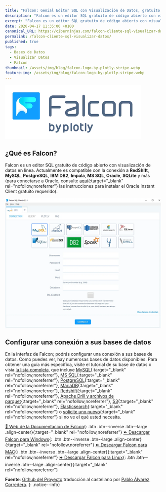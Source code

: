 ```yaml
---
title: "Falcon: Genial Editor SQL con Visualización de Datos, gratuito y de código abierto"
description: "Falcon es un editor SQL gratuito de código abierto con visualización de datos en línea. Actualmente es compatible con la conexión a RedShift, MySQL, PostgreSQL, IBM DB2, Impala, MS SQL, Oracle, SQLite y más"
excerpt: "Falcon es un editor SQL gratuito de código abierto con visualización de datos en línea. Actualmente es compatible con la conexión a RedShift, MySQL, PostgreSQL, IBM DB2, Impala, MS SQL, Oracle, SQLite y más"
date: 2020-04-17 11:35:00 +0100
canonical_URL: https://ciberninjas.com/falcon-cliente-sql-visualizar-datos/
permalink: /falcon-cliente-sql-visualizar-datos/
published: true
tags:
  - Bases de Datos
  - Visualizar Datos
  - Falcon
thumbnail: /assets/img/blog/falcon-logo-by-plotly-stripe.webp
feature-img: /assets/img/blog/falcon-logo-by-plotly-stripe.webp
---
```


![Falcon: Genial Editor SQL con Visualización de Datos, gratuito y código abierto](/assets/img/blog/falcon-logo-by-plotly-stripe.webp "Falcon: Genial Editor SQL con Visualización de Datos, gratuito y código abierto")

## **¿Qué es Falcon?**

Falcon es un editor SQL gratuito de código abierto con visualización de datos en línea. Actualmente es compatible con la conexión a **RedShift**, **MySQL**, **PostgreSQL**, **IBM DB2**, **Impala**, **MS SQL**, **Oracle**, **SQLite** y más (para conectarse a Oracle, consulte [aquí](https://github.com/plotly/falcon-sql-client/blob/master/ORACLE.md){:target="_blank" rel="nofollow,noreferrer"} las instrucciones para instalar el Oracle Instant Client gratuito requerido).

![](../assets/img/blog/falcon-1.webp)

## **Configurar una conexión a sus bases de datos**

En la interfaz de Falcon; podrás configurar una conexión a sus bases de datos. Como puedes ver, hay numerosas bases de datos disponibles. Para obtener una guía más específica, visite el tutorial de su base de datos o visia [la lista completa](https://help.plot.ly/database-connectors/), que incluye [MySQL](https://help.plot.ly/database-connectors/mysql/){:target="_blank" rel="nofollow,noreferrer"}, [MS SQL](https://help.plot.ly/database-connectors/mssql/){:target="_blank" rel="nofollow,noreferrer"}, [PostgreSQL](https://help.plot.ly/database-connectors/postgres/){:target="_blank" rel="nofollow,noreferrer"}, [MariaDB](https://help.plot.ly/database-connectors/mariadb/){:target="_blank" rel="nofollow,noreferrer"}, [Redshift](https://help.plot.ly/database-connectors/redshift/){:target="_blank" rel="nofollow,noreferrer"}, [Apache Drill y archivos de parquet](https://help.plot.ly/database-connectors/apache-drill/){:target="_blank" rel="nofollow,noreferrer"}, [S3](https://help.plot.ly/database-connectors/s3/){:target="_blank" rel="nofollow,noreferrer"}, [Elasticsearch](https://help.plot.ly/database-connectors/elasticsearch/){:target="_blank" rel="nofollow,noreferrer"} o [solicite uno nuevo](https://plotly.typeform.com/to/KUiCSl){:target="_blank" rel="nofollow,noreferrer"} si no ve el qué usted necesita.

[📄 Web de la Documentación de Falcon](https://plotly.com/chart-studio-help/database-connectors/personal-login/ "Documentación Oficial de Falcon"){: .btn .btn--inverse .btn--large .align-center}{:target="_blank" rel="nofollow,noreferrer"}
[⏩ Descargar Falcon para Windows](https://github.com/plotly/falcon/releases/download/v4.1.0/win-falcon-v4.1.0.zip "Descargar el Cliente SQL de Falcon para Windows"){: .btn .btn--inverse .btn--large .align-center}{:target="_blank" rel="nofollow,noreferrer"}
[⏩ Descargar Falcon para MAC](https://github.com/plotly/falcon/releases/download/v4.1.0/mac-falcon-v4.1.0.zip "Descargar el Cliente SQL de Falcon para MAC"){: .btn .btn--inverse .btn--large .align-center}{:target="_blank" rel="nofollow,noreferrer"}
[⏩ Descargar Falcon para Linux](https://github.com/plotly/falcon/releases "Descargar el Cliente SQL de Falcon para Linux"){: .btn .btn--inverse .btn--large .align-center}{:target="_blank" rel="nofollow,noreferrer"}

**Fuente**\: [Github del Proyecto](https://github.com/plotly/falcon "Página del código fuente del proyecto del cliente SQL Falcon en Github") traducci&oacute;n al castellano por [Pablo &Aacute;lvarez Corredera](https://kutt.it/ciberninjast).
{: .notice--info}
